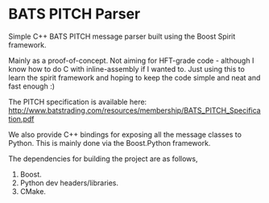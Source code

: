 # BATS PITCH Parser
Simple C++ BATS PITCH message parser built using the Boost Spirit framework. 

Mainly as a proof-of-concept. Not aiming for HFT-grade code - although I know how to do C with inline-assembly if I wanted to. Just using this to learn the spirit framework and hoping to keep the code simple and neat and fast enough :)

The PITCH specification is available here: http://www.batstrading.com/resources/membership/BATS_PITCH_Specification.pdf

We also provide C++ bindings for exposing all the message classes to Python. This is mainly done via the Boost.Python framework. 

The dependencies for building the project are as follows, 

1. Boost.
2. Python dev headers/libraries.
3. CMake.


